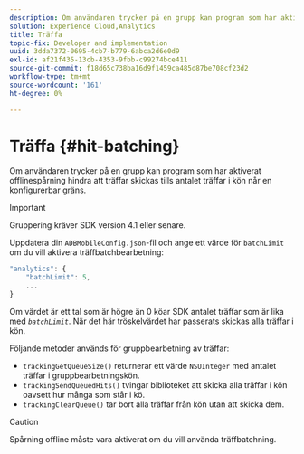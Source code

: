 ```yaml
---
description: Om användaren trycker på en grupp kan program som har aktiverat offlinespårning hindra att träffar skickas tills antalet träffar i kön når en konfigurerbar gräns.
solution: Experience Cloud,Analytics
title: Träffa
topic-fix: Developer and implementation
uuid: 3dda7372-0695-4cb7-b779-6abca2d6e0d9
exl-id: af21f435-13cb-4353-9fbb-c99274bce411
source-git-commit: f18d65c738ba16d9f1459ca485d87be708cf23d2
workflow-type: tm+mt
source-wordcount: '161'
ht-degree: 0%

---
```


# Träffa {#hit-batching}

Om användaren trycker på en grupp kan program som har aktiverat offlinespårning hindra att träffar skickas tills antalet träffar i kön når en konfigurerbar gräns.

>[!IMPORTANT]
>
>Gruppering kräver SDK version 4.1 eller senare.

Uppdatera din `ADBMobileConfig.json`-fil och ange ett värde för `batchLimit` om du vill aktivera träffbatchbearbetning:

```js
"analytics": {
    "batchLimit": 5,
    ...
}
```

Om värdet är ett tal som är högre än 0 köar SDK antalet träffar som är lika med *`batchLimit`*. När det här tröskelvärdet har passerats skickas alla träffar i kön.

Följande metoder används för gruppbearbetning av träffar:

* `trackingGetQueueSize()` returnerar ett värde  `NSUInteger` med antalet träffar i gruppbearbetningskön.
* `trackingSendQueuedHits()` tvingar biblioteket att skicka alla träffar i kön oavsett hur många som står i kö.
* `trackingClearQueue()` tar bort alla träffar från kön utan att skicka dem.

>[!CAUTION]
>
>Spårning offline måste vara aktiverat om du vill använda träffbatchning.
